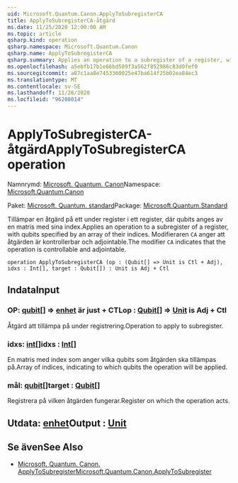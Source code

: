 ```yaml
---
uid: Microsoft.Quantum.Canon.ApplyToSubregisterCA
title: ApplyToSubregisterCA-åtgärd
ms.date: 11/25/2020 12:00:00 AM
ms.topic: article
qsharp.kind: operation
qsharp.namespace: Microsoft.Quantum.Canon
qsharp.name: ApplyToSubregisterCA
qsharp.summary: Applies an operation to a subregister of a register, with qubits specified by an array of their indices. The modifier `CA` indicates that the operation is controllable and adjointable.
ms.openlocfilehash: a5ebfb17b1e66bd509f3a562f852986c83d0fef0
ms.sourcegitcommit: a87c1aa8e7453360025e47ba614f25b02ea84ec3
ms.translationtype: MT
ms.contentlocale: sv-SE
ms.lasthandoff: 11/26/2020
ms.locfileid: "96208014"
---
```

# <a name="applytosubregisterca-operation"></a><span data-ttu-id="e6a1f-102">ApplyToSubregisterCA-åtgärd</span><span class="sxs-lookup"><span data-stu-id="e6a1f-102">ApplyToSubregisterCA operation</span></span>

<span data-ttu-id="e6a1f-103">Namnrymd: [Microsoft. Quantum. Canon](xref:Microsoft.Quantum.Canon)</span><span class="sxs-lookup"><span data-stu-id="e6a1f-103">Namespace: [Microsoft.Quantum.Canon](xref:Microsoft.Quantum.Canon)</span></span>

<span data-ttu-id="e6a1f-104">Paket: [Microsoft. Quantum. standard](https://nuget.org/packages/Microsoft.Quantum.Standard)</span><span class="sxs-lookup"><span data-stu-id="e6a1f-104">Package: [Microsoft.Quantum.Standard](https://nuget.org/packages/Microsoft.Quantum.Standard)</span></span>


<span data-ttu-id="e6a1f-105">Tillämpar en åtgärd på ett under register i ett register, där qubits anges av en matris med sina index.</span><span class="sxs-lookup"><span data-stu-id="e6a1f-105">Applies an operation to a subregister of a register, with qubits specified by an array of their indices.</span></span>
<span data-ttu-id="e6a1f-106">Modifieraren `CA` anger att åtgärden är kontrollerbar och adjointable.</span><span class="sxs-lookup"><span data-stu-id="e6a1f-106">The modifier `CA` indicates that the operation is controllable and adjointable.</span></span>

```qsharp
operation ApplyToSubregisterCA (op : (Qubit[] => Unit is Ctl + Adj), idxs : Int[], target : Qubit[]) : Unit is Adj + Ctl
```


## <a name="input"></a><span data-ttu-id="e6a1f-107">Indata</span><span class="sxs-lookup"><span data-stu-id="e6a1f-107">Input</span></span>

### <a name="op--qubit--unit--is-adj--ctl"></a><span data-ttu-id="e6a1f-108">OP: [qubit](xref:microsoft.quantum.lang-ref.qubit)[] => [enhet](xref:microsoft.quantum.lang-ref.unit)  är just + CTL</span><span class="sxs-lookup"><span data-stu-id="e6a1f-108">op : [Qubit](xref:microsoft.quantum.lang-ref.qubit)[] => [Unit](xref:microsoft.quantum.lang-ref.unit)  is Adj + Ctl</span></span>

<span data-ttu-id="e6a1f-109">Åtgärd att tillämpa på under registrering.</span><span class="sxs-lookup"><span data-stu-id="e6a1f-109">Operation to apply to subregister.</span></span>


### <a name="idxs--int"></a><span data-ttu-id="e6a1f-110">idxs: [int](xref:microsoft.quantum.lang-ref.int)[]</span><span class="sxs-lookup"><span data-stu-id="e6a1f-110">idxs : [Int](xref:microsoft.quantum.lang-ref.int)[]</span></span>

<span data-ttu-id="e6a1f-111">En matris med index som anger vilka qubits som åtgärden ska tillämpas på.</span><span class="sxs-lookup"><span data-stu-id="e6a1f-111">Array of indices, indicating to which qubits the operation will be applied.</span></span>


### <a name="target--qubit"></a><span data-ttu-id="e6a1f-112">mål: [qubit](xref:microsoft.quantum.lang-ref.qubit)[]</span><span class="sxs-lookup"><span data-stu-id="e6a1f-112">target : [Qubit](xref:microsoft.quantum.lang-ref.qubit)[]</span></span>

<span data-ttu-id="e6a1f-113">Registrera på vilken åtgärden fungerar.</span><span class="sxs-lookup"><span data-stu-id="e6a1f-113">Register on which the operation acts.</span></span>



## <a name="output--unit"></a><span data-ttu-id="e6a1f-114">Utdata: [enhet](xref:microsoft.quantum.lang-ref.unit)</span><span class="sxs-lookup"><span data-stu-id="e6a1f-114">Output : [Unit](xref:microsoft.quantum.lang-ref.unit)</span></span>



## <a name="see-also"></a><span data-ttu-id="e6a1f-115">Se även</span><span class="sxs-lookup"><span data-stu-id="e6a1f-115">See Also</span></span>

- [<span data-ttu-id="e6a1f-116">Microsoft. Quantum. Canon. ApplyToSubregister</span><span class="sxs-lookup"><span data-stu-id="e6a1f-116">Microsoft.Quantum.Canon.ApplyToSubregister</span></span>](xref:Microsoft.Quantum.Canon.ApplyToSubregister)